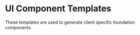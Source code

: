 # UI Component Templates

These templates are used to generate client specific foundation components.
